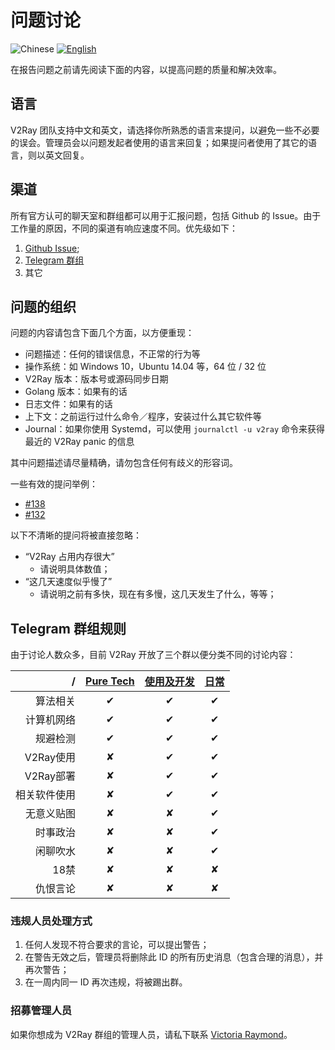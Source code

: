 # 问题讨论

![Chinese](../resources/chinese.svg) [![English](../resources/english.svg)](https://www.v2ray.com/en/get_started/issue.html)

在报告问题之前请先阅读下面的内容，以提高问题的质量和解决效率。

## 语言

V2Ray 团队支持中文和英文，请选择你所熟悉的语言来提问，以避免一些不必要的误会。管理员会以问题发起者使用的语言来回复；如果提问者使用了其它的语言，则以英文回复。

## 渠道

所有官方认可的聊天室和群组都可以用于汇报问题，包括 Github 的 Issue。由于工作量的原因，不同的渠道有响应速度不同。优先级如下：

1. [Github Issue](https://github.com/v2ray/v2ray-core/issues);
1. [Telegram 群组](https://telegram.me/projectv2ray)
1. 其它

## 问题的组织

问题的内容请包含下面几个方面，以方便重现：

* 问题描述：任何的错误信息，不正常的行为等
* 操作系统：如 Windows 10，Ubuntu 14.04 等，64 位 / 32 位
* V2Ray 版本：版本号或源码同步日期
* Golang 版本：如果有的话
* 日志文件：如果有的话
* 上下文：之前运行过什么命令／程序，安装过什么其它软件等
* Journal：如果你使用 Systemd，可以使用 `journalctl -u v2ray` 命令来获得最近的 V2Ray panic 的信息

其中问题描述请尽量精确，请勿包含任何有歧义的形容词。

一些有效的提问举例：

* [#138](https://github.com/v2ray/v2ray-core/issues/138)
* [#132](https://github.com/v2ray/v2ray-core/issues/132)

以下不清晰的提问将被直接忽略：

* “V2Ray 占用内存很大”
  * 请说明具体数值；
* “这几天速度似乎慢了”
  * 请说明之前有多快，现在有多慢，这几天发生了什么，等等；

## Telegram 群组规则

由于讨论人数众多，目前 V2Ray 开放了三个群以便分类不同的讨论内容：

  / | [Pure Tech](https://t.me/joinchat/DNcazUMxm77Jt0LQuwiGAQ) | [使用及开发](https://t.me/projectv2ray) | [日常](https://t.me/joinchat/DNcazUIYaH80uVfeS716jg)
-------:|:-------:|:----:|:----:
算法相关 | &#10004;|&#10004;|&#10004;
计算机网络|&#10004;|&#10004;|&#10004;
规避检测|&#10004;|&#10004;|&#10004;
V2Ray使用|&#10008;|&#10004;|&#10004;
V2Ray部署|&#10008;|&#10004;|&#10004;
相关软件使用|&#10008;|&#10004;|&#10004;
无意义贴图|&#10008;|&#10008;|&#10004;
时事政治|&#10008;|&#10008;|&#10004;
闲聊吹水|&#10008;|&#10008;|&#10004;
18禁|&#10008;|&#10008;|&#10008;
仇恨言论|&#10008;|&#10008;|&#10008;

### 违规人员处理方式

1. 任何人发现不符合要求的言论，可以提出警告；
1. 在警告无效之后，管理员将删除此 ID 的所有历史消息（包含合理的消息），并再次警告；
1. 在一周内同一 ID 再次违规，将被踢出群。

### 招募管理人员

如果你想成为 V2Ray 群组的管理人员，请私下联系 [Victoria Raymond](https://t.me/V2Ray)。
